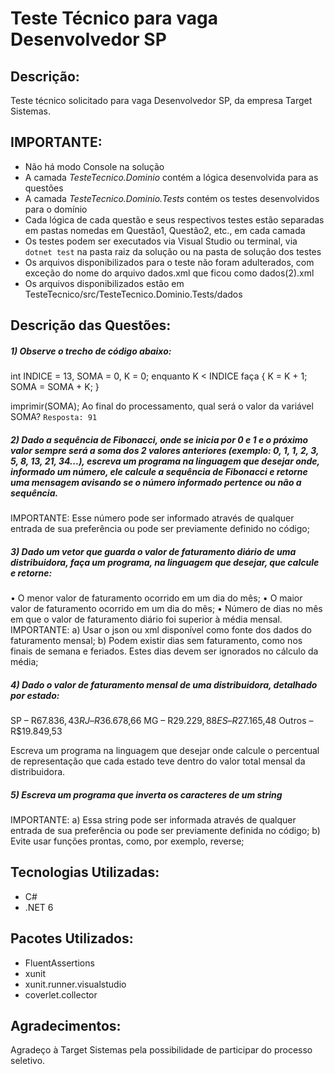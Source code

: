 # Teste Técnico para vaga Desenvolvedor SP
## Descrição:
Teste técnico solicitado para vaga Desenvolvedor SP, da empresa Target Sistemas.

## IMPORTANTE:
- Não há modo Console na solução
- A camada _TesteTecnico.Dominio_ contém a lógica desenvolvida para as questões
- A camada _TesteTecnico.Dominio.Tests_ contém os testes desenvolvidos para o domínio
- Cada lógica de cada questão e seus respectivos testes estão separadas em pastas nomedas em Questão1, Questão2, etc., em cada camada
- Os testes podem ser executados via Visual Studio ou terminal, via ```dotnet test``` na pasta raiz da solução ou na pasta de solução dos testes
- Os arquivos disponibilizados para o teste não foram adulterados, com exceção do nome do arquivo dados.xml que ficou como dados(2).xml
- Os arquivos disponibilizados estão em TesteTecnico/src/TesteTecnico.Dominio.Tests/dados

## Descrição das Questões:
##### 1) Observe o trecho de código abaixo:
int INDICE = 13, SOMA = 0, K = 0;
enquanto K < INDICE faça
{
K = K + 1;
SOMA = SOMA + K;
}

imprimir(SOMA);
Ao final do processamento, qual será o valor da variável SOMA?
```Resposta: 91```

##### 2) Dado a sequência de Fibonacci, onde se inicia por 0 e 1 e o próximo valor sempre será a soma dos 2 valores anteriores (exemplo: 0, 1, 1, 2, 3, 5, 8, 13, 21, 34...), escreva um programa na linguagem que desejar onde, informado um número, ele calcule a sequência de Fibonacci e retorne uma mensagem avisando se o número informado pertence ou não a sequência.
IMPORTANTE:
Esse número pode ser informado através de qualquer entrada de sua preferência ou pode ser previamente definido no código;

##### 3) Dado um vetor que guarda o valor de faturamento diário de uma distribuidora, faça um programa, na linguagem que desejar, que calcule e retorne:
• O menor valor de faturamento ocorrido em um dia do mês;
• O maior valor de faturamento ocorrido em um dia do mês;
• Número de dias no mês em que o valor de faturamento diário foi superior à média mensal.
IMPORTANTE:
a) Usar o json ou xml disponível como fonte dos dados do faturamento mensal;
b) Podem existir dias sem faturamento, como nos finais de semana e feriados. Estes dias devem ser ignorados no cálculo da média;

##### 4) Dado o valor de faturamento mensal de uma distribuidora, detalhado por estado:
SP – R$67.836,43
RJ – R$36.678,66
MG – R$29.229,88
ES – R$27.165,48
Outros – R$19.849,53

Escreva um programa na linguagem que desejar onde calcule o percentual de representação que cada estado teve dentro do valor total mensal da distribuidora.
 
##### 5) Escreva um programa que inverta os caracteres de um string
IMPORTANTE:
a) Essa string pode ser informada através de qualquer entrada de sua preferência ou pode ser previamente definida no código;
b) Evite usar funções prontas, como, por exemplo, reverse;

## Tecnologias Utilizadas:
- C#
- .NET 6

## Pacotes Utilizados:
- FluentAssertions
- xunit
- xunit.runner.visualstudio
- coverlet.collector

## Agradecimentos:
Agradeço à Target Sistemas pela possibilidade de participar do processo seletivo.
